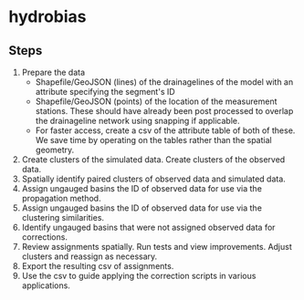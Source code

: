 # hydrobias

## Steps
1. Prepare the data
    * Shapefile/GeoJSON (lines) of the drainagelines of the model with an attribute specifying the segment's ID
    * Shapefile/GeoJSON (points) of the location of the measurement stations. These should have already been post processed to overlap the drainageline network using snapping if applicable.
    * For faster access, create a csv of the attribute table of both of these. We save time by operating on the tables rather than the spatial geometry.
2. Create clusters of the simulated data. Create clusters of the observed data.
3. Spatially identify paired clusters of observed data and simulated data.
4. Assign ungauged basins the ID of observed data for use via the propagation method.
5. Assign ungauged basins the ID of observed data for use via the clustering similarities.
6. Identify ungauged basins that were not assigned observed data for corrections.
7. Review assignments spatially. Run tests and view improvements. Adjust clusters and reassign as necessary.
8. Export the resulting csv of assignments.
9. Use the csv to guide applying the correction scripts in various applications.